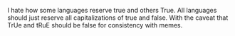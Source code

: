 I hate how some languages reserve true and others True. All languages should just reserve all capitalizations of true and false. With the caveat that TrUe and tRuE should be false for consistency with memes.


